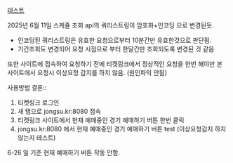 [테스트](http://jongsu.kr:8080)



2025년 6월 11일 스케쥴 조회 api의 쿼리스트링이 암호화+인코딩 으로 변경된듯. 
- 인코딩된 쿼리스트링은 유효한 요청으로부터 10분간만 유효한것으로 판단됨. 
- 기간조회도 변경되어 요청 시점으로 부터 한달간만 조회되도록 변경된 것 같음

또한 사이트에 접속하여 요청하기 전에 티켓링크에서 정상적인 요청을 한번 해야만 본 사이트에서 요청시 이상요청 감지를 하지 않음. (원인파익 안됨)

사용방법 결론::
1. 티켓링크 로그인
2. 새 탭으로 jongsu.kr:8080 접속
3. 티켓링크 사이트에서 현재 예매중인 경기 예매하기 버튼 한번 클릭
4. jongsu.kr:8080 에서 현재 예매중인 경기 예매하기 버튼 test (이상요청감지 하지 않는지 테스트)




6-26 일 기준 현재 예매하기 버튼 작동 안함.
